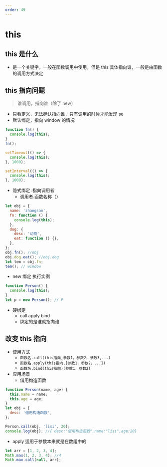 ```yaml
---
order: 49
---
```


# this

## this 是什么

- 是一个关键字，一般在函数调用中使用，但是 this 具体指向谁，一般是由函数的调用方式决定

## this 指向问题

> 谁调用，指向谁（除了 new）

- 只看定义，无法确认指向谁，只有调用的时候才能发现 se
- 默认绑定，指向 window 的情况

```javascript
function fn() {
  console.log(this);
}
fn();

setTimeout(() => {
  console.log(this);
}, 1000);

setInterval(() => {
  console.log(this);
}, 1000);
```

- 隐式绑定 :指向调用者
  - 调用者.函数名称（）

```javascript
let obj = {
  name: 'zhangsan',
  fn: function () {
    console.log(this);
  },
  dog: {
    desc: '动物',
    eat: function () {},
  },
};
obj.fn(); //obj
obj.dog.eat(); //obj.dog
let tem = obj.fn;
tem(); // window
```

- new 绑定 执行实例

```javascript
function Person() {
  console.log(this);
}
let p = new Person(); // P
```

- 硬绑定
  - call apply bind
  - 绑定的是谁就指向谁

## 改变 this 指向

- 使用方式
  - `函数名.call(this指向,参数1，参数2，参数3,...)`
  - `函数名.apply(this指向,[参数1，参数2，...])`
  - `函数名.bind(this指向)(参数1，参数2)`
- 应用场景
  - 借用构造函数

```javascript
function Person(name, age) {
  this.name = name;
  this.age = age;
}
let obj = {
  desc: '借用构造函数',
};

Person.call(obj, 'lisi', 20);
console.log(obj); //{ desc:"借用构造函数",name:"lisi",age:20}
```

- apply 适用于参数本来就是在数组中的

```javascript
let arr = [1, 2, 3, 4];
Math.max(1, 2, 3, 4); //4
Math.max.call(null, arr);
```
